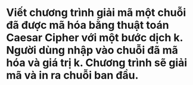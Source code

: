 # Viết chương trình giải mã một chuỗi đã được mã hóa bằng thuật toán Caesar Cipher với một bước dịch k. Người dùng nhập vào chuỗi đã mã hóa và giá trị k. Chương trình sẽ giải mã và in ra chuỗi ban đầu.